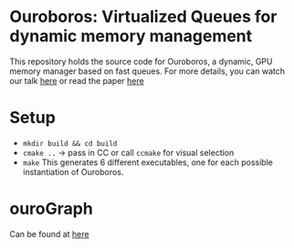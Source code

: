 # Ouroboros: Virtualized Queues for dynamic memory management
This repository holds the source code for Ouroboros, a dynamic, GPU memory manager based on fast queues.
For more details, you can watch our talk [here](https://www.youtube.com/watch?v=AoodGDFaiG4) or read the paper [here](https://dl.acm.org/doi/10.1145/3392717.3392742)

# Setup
* `mkdir build && cd build`
* `cmake ..` -> pass in CC or call `ccmake` for visual selection
* `make`
This generates 6 different executables, one for each possible instantiation of Ouroboros.


# ouroGraph
Can be found at [here](https://github.com/GPUPeople/ouroGraph)